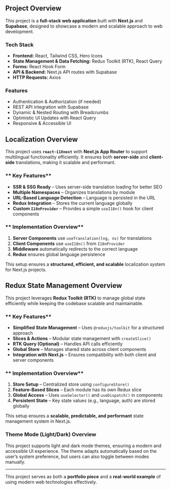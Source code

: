 ## Project Overview

This project is a **full-stack web application** built with **Next.js** and **Supabase**, designed to showcase a modern and scalable approach to web development.

### Tech Stack

- **Frontend:** React, Tailwind CSS, Hero Icons
- **State Management & Data Fetching:** Redux Toolkit (RTK), React Query
- **Forms:** React Hook Form
- **API & Backend:** Next.js API routes with Supabase
- **HTTP Requests:** Axios

### Features

- Authentication & Authorization (if needed)
- REST API integration with Supabase
- Dynamic & Nested Routing with Breadcrumbs
- Optimistic UI Updates with React Query
- Responsive & Accessible UI

## Localization Overview  

This project uses **`react-i18next`** with **Next.js App Router** to support multilingual functionality efficiently. It ensures both **server-side** and **client-side** translations, making it scalable and performant.

### ** Key Features**
- **SSR & SSG Ready** – Uses server-side translation loading for better SEO  
- **Multiple Namespaces** – Organizes translations by module  
- **URL-Based Language Detection** – Language is persisted in the URL  
- **Redux Integration** – Stores the current language globally  
- **Custom `I18nProvider`** – Provides a simple `useI18n()` hook for client components  

### ** Implementation Overview**
1. **Server Components** use `useTranslation(lng, ns)` for translations  
2. **Client Components** use `useI18n()` from `I18nProvider`  
3. **Middleware** automatically redirects to the correct language  
4. **Redux** ensures global language persistence

This setup ensures a **structured, efficient, and scalable** localization system for Next.js projects.

## Redux State Management Overview  

This project leverages **Redux Toolkit (RTK)** to manage global state efficiently while keeping the codebase scalable and maintainable.  

### ** Key Features**  
- **Simplified State Management** – Uses `@reduxjs/toolkit` for a structured approach  
- **Slices & Actions** – Modular state management with `createSlice()`  
- **RTK Query (Optional)** – Handles API calls efficiently  
- **Global Store** – Manages shared state across client components  
- **Integration with Next.js** – Ensures compatibility with both client and server components  

### ** Implementation Overview**  
1. **Store Setup** – Centralized store using `configureStore()`  
2. **Feature-Based Slices** – Each module has its own Redux slice  
3. **Global Access** – Uses `useSelector()` and `useDispatch()` in components  
4. **Persistent State** – Key state values (e.g., language, auth) are stored globally  

This setup ensures a **scalable, predictable, and performant** state management system in Next.js.

### Theme Mode (Light/Dark) Overview
This project supports light and dark mode themes, ensuring a modern and accessible UI experience. The theme adapts automatically based on the user’s system preference, but users can also toggle between modes manually.

------

This project serves as both a **portfolio piece** and a **real-world example** of using modern web technologies effectively.
